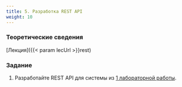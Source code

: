 ```yaml
---
title: 5. Разработка REST API
weight: 10
---
```


### Теоретические сведения

[Лекция]({{< param lecUrl >}}rest)

### Задание

1. Разработайте REST API для системы из [1 лабораторной работы](../uml).

